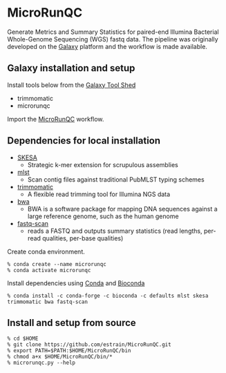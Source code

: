 # MicroRunQC
Generate Metrics and Summary Statistics for paired-end Illumina Bacterial Whole-Genome Sequencing (WGS) fastq data. The pipeline was originally developed on the [Galaxy](https://galaxyproject.org/) platform and the workflow is made available.  

## Galaxy installation and setup

Install tools below from the [Galaxy Tool Shed](https://toolshed.g2.bx.psu.edu/) 
* trimmomatic
* microrunqc

Import the [MicroRunQC](https://github.com/estrain/MicroRunQC/blob/master/galaxy_workflows/MicroRunQC.ga) workflow. 

## Dependencies for local installation

* [SKESA](https://github.com/ncbi/SKESA)
  * Strategic k-mer extension for scrupulous assemblies
* [mlst](https://github.com/tseemann/mlst)
  * Scan contig files against traditional PubMLST typing schemes
* [trimmomatic](https://github.com/timflutre/trimmomatic)
  * A flexible read trimming tool for Illumina NGS data
* [bwa](https://github.com/lh3/bwa)
  * BWA is a software package for mapping DNA sequences against a large reference genome, such as the human genome
* [fastq-scan](https://github.com/rpetit3/fastq-scan)
  * reads a FASTQ and outputs summary statistics (read lengths, per-read qualities, per-base qualities)
  
Create conda environment.
```
% conda create --name microrunqc
% conda activate microrunqc
```
Install dependencies using [Conda](https://bioconda.github.io/user/install.html) and [Bioconda](https://bioconda.github.io/)
```
% conda install -c conda-forge -c bioconda -c defaults mlst skesa trimmomatic bwa fastq-scan
```

## Install and setup from source

```
% cd $HOME
% git clone https://github.com/estrain/MicroRunQC.git
% export PATH=$PATH:$HOME/MicroRunQC/bin
% chmod a+x $HOME/MicroRunQC/bin/*
% microrunqc.py --help
``` 
